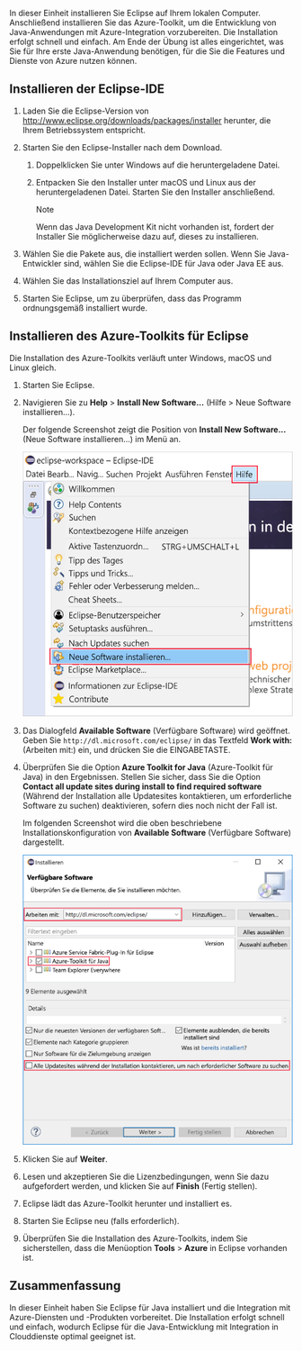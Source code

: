 In dieser Einheit installieren Sie Eclipse auf Ihrem lokalen Computer. Anschließend installieren Sie das Azure-Toolkit, um die Entwicklung von Java-Anwendungen mit Azure-Integration vorzubereiten. Die Installation erfolgt schnell und einfach. Am Ende der Übung ist alles eingerichtet, was Sie für Ihre erste Java-Anwendung benötigen, für die Sie die Features und Dienste von Azure nutzen können.

## <a name="install-eclipse-ide"></a>Installieren der Eclipse-IDE

1. Laden Sie die Eclipse-Version von http://www.eclipse.org/downloads/packages/installer herunter, die Ihrem Betriebssystem entspricht.

1. Starten Sie den Eclipse-Installer nach dem Download.

    1. Doppelklicken Sie unter Windows auf die heruntergeladene Datei.

    1. Entpacken Sie den Installer unter macOS und Linux aus der heruntergeladenen Datei. Starten Sie den Installer anschließend.

        > [!NOTE]
        > Wenn das Java Development Kit nicht vorhanden ist, fordert der Installer Sie möglicherweise dazu auf, dieses zu installieren.

1. Wählen Sie die Pakete aus, die installiert werden sollen. Wenn Sie Java-Entwickler sind, wählen Sie die Eclipse-IDE für Java oder Java EE aus.

1. Wählen Sie das Installationsziel auf Ihrem Computer aus.

1. Starten Sie Eclipse, um zu überprüfen, dass das Programm ordnungsgemäß installiert wurde.

## <a name="install-azure-toolkit-for-eclipse"></a>Installieren des Azure-Toolkits für Eclipse

Die Installation des Azure-Toolkits verläuft unter Windows, macOS und Linux gleich.

1. Starten Sie Eclipse.

1. Navigieren Sie zu **Help** > **Install New Software...** (Hilfe > Neue Software installieren...).

    Der folgende Screenshot zeigt die Position von **Install New Software...** (Neue Software installieren...) im Menü an.

    ![Screenshot der Option „Install New Software“ (Neue Software installieren), die im Hilfemenü von Eclipse hervorgehoben ist.](../media/7-eclipse-install-new-software.png)

1. Das Dialogfeld **Available Software** (Verfügbare Software) wird geöffnet. Geben Sie `http://dl.microsoft.com/eclipse/` in das Textfeld **Work with:** (Arbeiten mit:) ein, und drücken Sie die EINGABETASTE.

1. Überprüfen Sie die Option **Azure Toolkit for Java** (Azure-Toolkit für Java) in den Ergebnissen. Stellen Sie sicher, dass Sie die Option **Contact all update sites during install to find required software** (Während der Installation alle Updatesites kontaktieren, um erforderliche Software zu suchen) deaktivieren, sofern dies noch nicht der Fall ist.

    Im folgenden Screenshot wird die oben beschriebene Installationskonfiguration von **Available Software** (Verfügbare Software) dargestellt.

    ![Screenshot des Fensters „Available Software“ (Verfügbare Software) in Eclipse mit Feldern, die die Konfigurationen hervorheben, die zum Suchen und Installieren des Azure-Toolkits für Java erforderlich sind.](../media/7-eclipse-download-azure-toolkit-for-java.png)

1. Klicken Sie auf **Weiter**.

1. Lesen und akzeptieren Sie die Lizenzbedingungen, wenn Sie dazu aufgefordert werden, und klicken Sie auf **Finish** (Fertig stellen).

1. Eclipse lädt das Azure-Toolkit herunter und installiert es.

1. Starten Sie Eclipse neu (falls erforderlich).

1. Überprüfen Sie die Installation des Azure-Toolkits, indem Sie sicherstellen, dass die Menüoption **Tools** > **Azure** in Eclipse vorhanden ist.

## <a name="summary"></a>Zusammenfassung

In dieser Einheit haben Sie Eclipse für Java installiert und die Integration mit Azure-Diensten und -Produkten vorbereitet. Die Installation erfolgt schnell und einfach, wodurch Eclipse für die Java-Entwicklung mit Integration in Clouddienste optimal geeignet ist.
